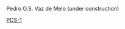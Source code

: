 Pedro O.S. Vaz de Melo
(under construction)

[PDS-1](https://pedroolmo.github.io/teaching/pds1.html)